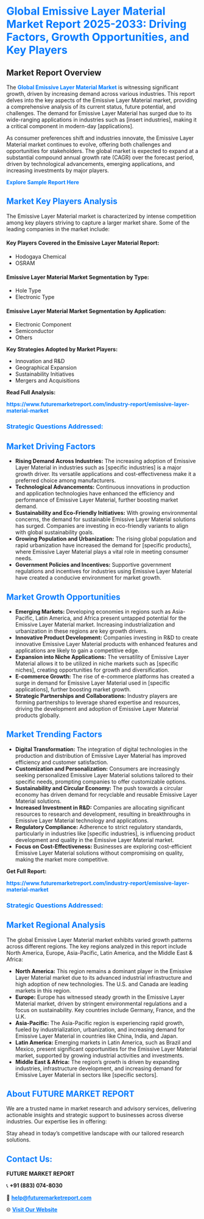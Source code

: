 <h1 style="color: #007BFF;">Global Emissive Layer Material Market Report 2025-2033: Driving Factors, Growth Opportunities, and Key Players</h1>

<section id="overview">
<h2>Market Report Overview</h2>
<p>The <a href="https://www.futuremarketreport.com/industry-report/emissive-layer-material-market" style="color: #007BFF; text-decoration: none;"><strong>Global Emissive Layer Material Market</strong></a> is witnessing significant growth, driven by increasing demand across various industries. This report delves into the key aspects of the Emissive Layer Material market, providing a comprehensive analysis of its current status, future potential, and challenges. The demand for Emissive Layer Material has surged due to its wide-ranging applications in industries such as [insert industries], making it a critical component in modern-day [applications].</p>
<p>As consumer preferences shift and industries innovate, the Emissive Layer Material market continues to evolve, offering both challenges and opportunities for stakeholders. The global market is expected to expand at a substantial compound annual growth rate (CAGR) over the forecast period, driven by technological advancements, emerging applications, and increasing investments by major players.</p>
</section>

<section id="overview">
<p><a href="https://www.futuremarketreport.com/request-sample/reportId=83999" style="color: #007BFF; text-decoration: none;"><strong>Explore Sample Report Here</strong></a></p>
</section>

<section id="key-players">
<h2 style="color: #007BFF;">Market Key Players Analysis</h2>
<p>The Emissive Layer Material market is characterized by intense competition among key players striving to capture a larger market share. Some of the leading companies in the market include:</p>
<h4>Key Players Covered in the Emissive Layer Material Report:</h4>
<ul><li>Hodogaya Chemical</li><li>OSRAM</li></ul>
<h4>Emissive Layer Material Market Segmentation by Type:</h4>
<ul><li>Hole Type</li><li>Electronic Type</li></ul>

<h4>Emissive Layer Material Market Segmentation by Application:</h4>
<ul><li>Electronic Component</li><li>Semiconductor</li><li>Others</li></ul>
<p><strong>Key Strategies Adopted by Market Players:</strong></p>
<ul>
<li>Innovation and R&D</li>
<li>Geographical Expansion</li>
<li>Sustainability Initiatives</li>
<li>Mergers and Acquisitions</li>
</ul>
</section>

<section>
<p><strong>Read Full Analysis: </strong></p><a href="https://www.futuremarketreport.com/industry-report/emissive-layer-material-market" style="color: #007BFF; text-decoration: none;"><strong>https://www.futuremarketreport.com/industry-report/emissive-layer-material-market</strong></a>
<h3 style="color: #007BFF;">Strategic Questions Addressed:</h3>
</section>

<section id="driving-factors">
<h2 style="color: #007BFF;">Market Driving Factors</h2>
<ul>
<li><strong>Rising Demand Across Industries:</strong> The increasing adoption of Emissive Layer Material in industries such as [specific industries] is a major growth driver. Its versatile applications and cost-effectiveness make it a preferred choice among manufacturers.</li>
<li><strong>Technological Advancements:</strong> Continuous innovations in production and application technologies have enhanced the efficiency and performance of Emissive Layer Material, further boosting market demand.</li>
<li><strong>Sustainability and Eco-Friendly Initiatives:</strong> With growing environmental concerns, the demand for sustainable Emissive Layer Material solutions has surged. Companies are investing in eco-friendly variants to align with global sustainability goals.</li>
<li><strong>Growing Population and Urbanization:</strong> The rising global population and rapid urbanization have increased the demand for [specific products], where Emissive Layer Material plays a vital role in meeting consumer needs.</li>
<li><strong>Government Policies and Incentives:</strong> Supportive government regulations and incentives for industries using Emissive Layer Material have created a conducive environment for market growth.</li>
</ul>
</section>

<section id="growth-opportunities">
<h2 style="color: #007BFF;">Market Growth Opportunities</h2>
<ul>
<li><strong>Emerging Markets:</strong> Developing economies in regions such as Asia-Pacific, Latin America, and Africa present untapped potential for the Emissive Layer Material market. Increasing industrialization and urbanization in these regions are key growth drivers.</li>
<li><strong>Innovative Product Development:</strong> Companies investing in R&D to create innovative Emissive Layer Material products with enhanced features and applications are likely to gain a competitive edge.</li>
<li><strong>Expansion into Niche Applications:</strong> The versatility of Emissive Layer Material allows it to be utilized in niche markets such as [specific niches], creating opportunities for growth and diversification.</li>
<li><strong>E-commerce Growth:</strong> The rise of e-commerce platforms has created a surge in demand for Emissive Layer Material used in [specific applications], further boosting market growth.</li>
<li><strong>Strategic Partnerships and Collaborations:</strong> Industry players are forming partnerships to leverage shared expertise and resources, driving the development and adoption of Emissive Layer Material products globally.</li>
</ul>
</section>

<section id="trending-factors">
<h2 style="color: #007BFF;">Market Trending Factors</h2>
<ul>
<li><strong>Digital Transformation:</strong> The integration of digital technologies in the production and distribution of Emissive Layer Material has improved efficiency and customer satisfaction.</li>
<li><strong>Customization and Personalization:</strong> Consumers are increasingly seeking personalized Emissive Layer Material solutions tailored to their specific needs, prompting companies to offer customizable options.</li>
<li><strong>Sustainability and Circular Economy:</strong> The push towards a circular economy has driven demand for recyclable and reusable Emissive Layer Material solutions.</li>
<li><strong>Increased Investment in R&D:</strong> Companies are allocating significant resources to research and development, resulting in breakthroughs in Emissive Layer Material technology and applications.</li>
<li><strong>Regulatory Compliance:</strong> Adherence to strict regulatory standards, particularly in industries like [specific industries], is influencing product development and quality in the Emissive Layer Material market.</li>
<li><strong>Focus on Cost-Effectiveness:</strong> Businesses are exploring cost-efficient Emissive Layer Material solutions without compromising on quality, making the market more competitive.</li>
</ul>
</section>

<section>
<p><strong>Get Full Report: </strong></p><a href="https://www.futuremarketreport.com/industry-report/emissive-layer-material-market" style="color: #007BFF; text-decoration: none;"><strong>https://www.futuremarketreport.com/industry-report/emissive-layer-material-market</strong></a>
<h3 style="color: #007BFF;">Strategic Questions Addressed:</h3>
</section>


<section id="regional-analysis">
<h2 style="color: #007BFF;">Market Regional Analysis</h2>
<p>The global Emissive Layer Material market exhibits varied growth patterns across different regions. The key regions analyzed in this report include North America, Europe, Asia-Pacific, Latin America, and the Middle East & Africa:</p>
<ul>
<li><strong>North America:</strong> This region remains a dominant player in the Emissive Layer Material market due to its advanced industrial infrastructure and high adoption of new technologies. The U.S. and Canada are leading markets in this region.</li>
<li><strong>Europe:</strong> Europe has witnessed steady growth in the Emissive Layer Material market, driven by stringent environmental regulations and a focus on sustainability. Key countries include Germany, France, and the U.K.</li>
<li><strong>Asia-Pacific:</strong> The Asia-Pacific region is experiencing rapid growth, fueled by industrialization, urbanization, and increasing demand for Emissive Layer Material in countries like China, India, and Japan.</li>
<li><strong>Latin America:</strong> Emerging markets in Latin America, such as Brazil and Mexico, present significant opportunities for the Emissive Layer Material market, supported by growing industrial activities and investments.</li>
<li><strong>Middle East & Africa:</strong> The region’s growth is driven by expanding industries, infrastructure development, and increasing demand for Emissive Layer Material in sectors like [specific sectors].</li>
</ul>
</section>

<footer>
<h2 style="color: #007BFF;">About FUTURE MARKET REPORT</h2>
<p>We are a trusted name in market research and advisory services, delivering actionable insights and strategic support to businesses across diverse industries. Our expertise lies in offering:</p>

<p>Stay ahead in today’s competitive landscape with our tailored research solutions.</p>

<h2 style="color: #007BFF;">Contact Us:</h2>
<p><strong>FUTURE MARKET REPORT</strong></p>
<p>📞 <strong>+91 (883) 074-8030</strong></p>
<p>📧 <strong><a href="mailto:help@futuremarketreport.com" style="color: #007BFF;">help@futuremarketreport.com</a></strong></p>
<p>🌐 <strong><a href="https://www.futuremarketreport.com/" style="color: #007BFF;">Visit Our Website</a></strong></p>
</footer>